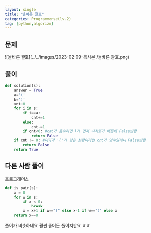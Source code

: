 ```yaml
---
layout: single
title: "올바른 괄호"
categories: Programmerse(lv.2)
tag: [python,algorizm]
---
```


## 문제

![올바른 괄호](../../images/2023-02-09-복사본 /올바른 괄호.png)

## 풀이

```python
def solution(s):
    answer = True
    a='('
    b=')'
    cnt=0
    for i in s:
        if i==a:
            cnt+=1
        else:
            cnt-=1
        if cnt<0: #cnt가 음수라면 )가 먼저 시작했기 때문에 False반환
            return False
    if cnt != 0: #마지막 '('가 남은 상황이라면 cnt가 양수일테니 False반환
        return False   
    return True
```



## 다른 사람 풀이

<a  href="https://school.programmers.co.kr/learn/courses/30/lessons/12909/solution_groups?language=python3">프로그래머스</a>

```python
def is_pair(s):
    x = 0
    for w in s:
        if x < 0:
            break
        x = x+1 if w=="(" else x-1 if w==")" else x
    return x==0
```

풀이가 비슷하네요 훨씬 줄어든 풀이지만요 ㅎㅎ 

